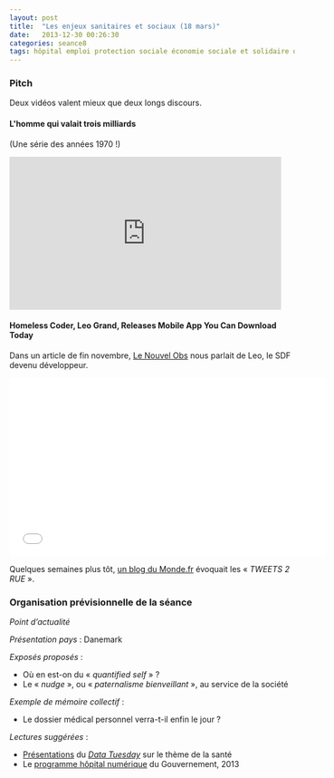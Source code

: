 ```yaml
---
layout: post
title:  "Les enjeux sanitaires et sociaux (18 mars)"
date:   2013-12-30 00:26:30
categories: seance8
tags: hôpital emploi protection sociale économie sociale et solidaire quantified self télémédecine big data dossier médical lutte contre l’exclusion questions sociales droit du travail santé publique données de santé inclusion
---
```


### Pitch

Deux vidéos valent mieux que deux longs discours.

#### L'homme qui valait trois milliards

(Une série des années 1970 !)

<iframe frameborder="0" width="480" height="270"
src="http://www.dailymotion.com/embed/video/x3iy2a"></iframe>

#### Homeless Coder, Leo Grand, Releases Mobile App You Can Download Today

Dans un article de fin novembre, [Le Nouvel Obs][nobs] nous parlait de
Leo, le SDF devenu développeur.

<iframe width="560" height="315"
src="//www.youtube.com/embed/vJ2INl29sfc" frameborder="0"
allowfullscreen></iframe>

Quelques semaines plus tôt, [un blog du Monde.fr][bigbrowser] évoquait
les «&nbsp;*TWEETS 2 RUE*&nbsp;».

### Organisation prévisionnelle de la séance

_Point d’actualité_

_Présentation pays_ : Danemark

_Exposés proposés_ :

- Où en est-on du «&nbsp;*quantified self*&nbsp;» ?
- Le «&nbsp;*nudge*&nbsp;», ou «&nbsp;*paternalisme
 bienveillant*&nbsp;», au service de la société

_Exemple de mémoire collectif_ :

- Le dossier médical personnel verra-t-il enfin le jour ?

_Lectures suggérées_ :

- [Présentations][tuesday] du [*Data Tuesday*][datatuesday] sur le thème de la santé
- Le [programme hôpital numérique][e-hopital] du Gouvernement, 2013

[nobs]: http://leplus.nouvelobs.com/contribution/977458-leo-le-sdf-devenu-developpeur-la-preuve-que-chacun-peut-changer-le-monde-a-son-niveau.html
[bigbrowser]: http://bigbrowser.blog.lemonde.fr/2013/10/17/tweets-2-rue-le-quotidien-dun-sdf-en-140-signes/
[tuesday]: http://data-tuesday.com/2014/01/02/decouvrez-les-presentations-de-la-data-tuesday-sante-du-19-novembre-2013/
[datatuesday]: http://data-tuesday.com
[e-hopital]: http://www.sante.gouv.fr/le-programme-hopital-numerique.html
